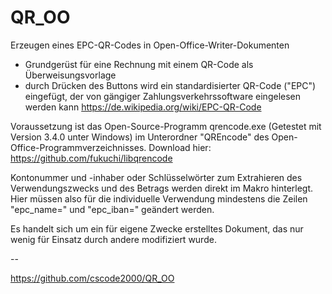 # QR_OO
Erzeugen eines EPC-QR-Codes in Open-Office-Writer-Dokumenten

- Grundgerüst für eine Rechnung mit einem QR-Code als Überweisungsvorlage
- durch Drücken des Buttons wird ein standardisierter QR-Code ("EPC") eingefügt, der von gängiger Zahlungsverkehrssoftware eingelesen werden kann
  https://de.wikipedia.org/wiki/EPC-QR-Code

Voraussetzung ist das Open-Source-Programm qrencode.exe (Getestet mit Version 3.4.0 unter Windows) im Unterordner "QREncode" des Open-Office-Programmverzeichnisses.
Download hier: https://github.com/fukuchi/libqrencode

Kontonummer und -inhaber oder Schlüsselwörter zum Extrahieren des Verwendungszwecks und des Betrags werden direkt im Makro hinterlegt.
Hier müssen also für die individuelle Verwendung mindestens die Zeilen "epc_name=" und "epc_iban=" geändert werden. 

Es handelt sich um ein für eigene Zwecke erstelltes Dokument, das nur wenig für Einsatz durch andere modifiziert wurde.

--

https://github.com/cscode2000/QR_OO
